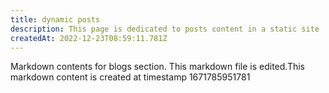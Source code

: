 ```yaml
---
title: dynamic posts
description: This page is dedicated to posts content in a static site
createdAt: 2022-12-23T08:59:11.781Z
---
```

Markdown contents for blogs section.
This markdown file is edited.This markdown content is created at timestamp 1671785951781